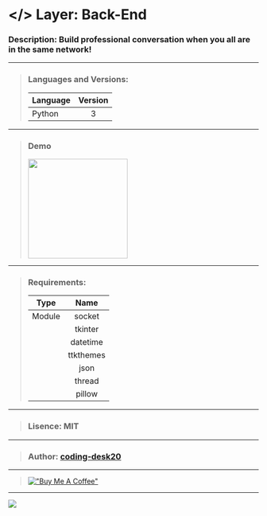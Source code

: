 # </> Layer: Back-End
### Description: Build professional conversation when you all are in the same network!
---
> ### Languages and Versions:
> | Language  | Version |
> | --------- |:-------:|
> | Python    | 3       |
---
> ### Demo
> <img src="https://drive.google.com/uc?export=download&id=117wra2BWO9p_9Sv8WebK8FURikTPy9Ef" width="200">
---
> ### Requirements:
> | Type      | Name      |
> | --------- |:---------:|
> | Module    | socket    |
> |           | tkinter   |
> |           | datetime  |
> |           | ttkthemes |
> |           | json      |
> |           | thread    |
> |           | pillow    |
---
> ###  Lisence: MIT
---
> ### Author: [coding-desk20](https://github.com/coding-desk20)
---
> [!["Buy Me A Coffee"](https://www.buymeacoffee.com/assets/img/custom_images/orange_img.png)](https://buymeacoffee.com/codingdesk20)
---
[![](https://visitcount.itsvg.in/api?id=project-3&label=Project%20Views&color=1&icon=5&pretty=true)](https://visitcount.itsvg.in)
